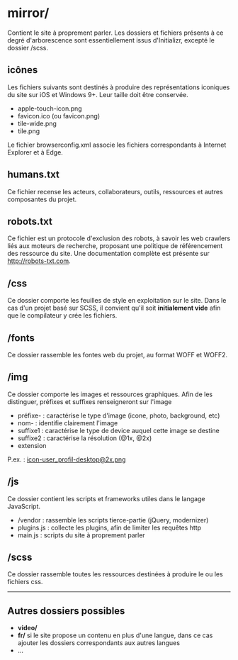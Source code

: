 # mirror/

Contient le site à proprement parler. Les dossiers et fichiers présents à ce degré d'arborescence sont essentiellement issus d'Initializr, excepté le dossier /scss.

## icônes

Les fichiers suivants sont destinés à produire des représentations iconiques du site sur iOS et Windows 9+. Leur taille doit être conservée.
   * apple-touch-icon.png
   * favicon.ico (ou favicon.png)
   * tile-wide.png
   * tile.png

Le fichier browserconfig.xml associe les fichiers correspondants à Internet Explorer et à Edge.

## humans.txt

Ce fichier recense les acteurs, collaborateurs, outils, ressources et autres composantes du projet.

## robots.txt

Ce fichier est un protocole d'exclusion des robots, à savoir les web crawlers liés aux moteurs de recherche, proposant une politique de référencement des ressource du site.
Une documentation complète est présente sur http://robots-txt.com.

## /css

Ce dossier comporte les feuilles de style en exploitation sur le site.
Dans le cas d'un projet basé sur SCSS, il convient qu'il soit **initialement vide** afin que le compilateur y crée les fichiers.

## /fonts

Ce dossier rassemble les fontes web du projet, au format WOFF et WOFF2.

## /img

Ce dossier comporte les images et ressources graphiques.
Afin de les distinguer, préfixes et suffixes renseigneront sur l'image
   * préfixe- : caractérise le type d'image (icone, photo, background, etc)
   * nom- : identifie clairement l'image
   * suffixe1 : caractérise le type de device auquel cette image se destine
   * suffixe2 : caractérise la résolution (@1x, @2x)
   * extension

P.ex. : icon-user_profil-desktop@2x.png

## /js

Ce dossier contient les scripts et frameworks utiles dans le langage JavaScript.
   * /vendor : rassemble les scripts tierce-partie (jQuery, modernizer)
   * plugins.js : collecte les plugins, afin de limiter les requêtes http
   * main.js : scripts du site à proprement parler

## /scss

Ce dossier rassemble toutes les ressources destinées à produire le ou les fichiers css.

---

## Autres dossiers possibles

   * **video/**
   * **fr/** si le site propose un contenu en plus d'une langue, dans ce cas ajouter les dossiers correspondants aux autres langues
   * ...